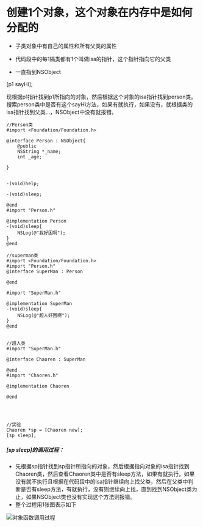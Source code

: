 

# 创建1个对象，这个对象在内存中是如何分配的



* 子类对象中有自己的属性和所有父类的属性

* 代码段中的每1隔类都有1个叫做isa的指针，这个指针指向它的父类

* 一直指到NSObject



\[p1 sayHi\];

现根据p1指针找到p1所指向的对象，然后根据这个对象的isa指针找到person类。搜索person类中是否有这个sayHi方法，如果有就执行，如果没有，就根据类的isa指针找到父类...，NSObject中没有就报错。







```
//Person类
#import <Foundation/Foundation.h>

@interface Person : NSObject{
    @public
    NSString *_name;
    int _age;
    
}


-(void)help;

-(void)sleep;

@end
#import "Person.h"

@implementation Person
-(void)sleep{
    NSLog(@"我好困啊");
}
@end

//superman类
#import <Foundation/Foundation.h>
#import "Person.h"
@interface SuperMan : Person

@end

#import "SuperMan.h"

@implementation SuperMan
-(void)sleep{
    NSLog(@"超人好困啊");
}
@end


//超人类
#import "SuperMan.h"

@interface Chaoren : SuperMan

@end
#import "Chaoren.h"

@implementation Chaoren

@end




//实验
Chaoren *sp = [Chaoren new];
[sp sleep];
```

##### \[sp sleep\]的调用过程：

* 先根据sp指针找到sp指针所指向的对象，然后根据指向对象的isa指针找到Chaoren类，然后查看Chaoren类中是否有sleep方法，如果有就执行，如果没有就不执行且根据在代码段中的isa指针继续向上找父类，然后在父类中判断是否有sleep方法，有就执行，没有则继续向上找，直到找到NSObject类为止，如果NSObject类也没有实现这个方法则报错。
* 整个过程用1张图表示如下


![对象函数调用过程](https://raw.githubusercontent.com/FantasticLBP/iOSKonwledge-Kit/master/assets/Untitled%20Diagram.png "对象函数调用过程")




